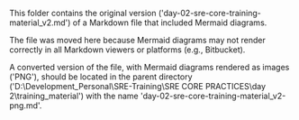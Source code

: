 This folder contains the original version ('day-02-sre-core-training-material_v2.md') of a Markdown file that included Mermaid diagrams.

The file was moved here because Mermaid diagrams may not render correctly in all Markdown viewers or platforms (e.g., Bitbucket).

A converted version of the file, with Mermaid diagrams rendered as images ('PNG'), should be located in the parent directory ('D:\Development_Personal\SRE-Training\SRE CORE PRACTICES\day 2\training_material') with the name 'day-02-sre-core-training-material_v2-png.md'.
